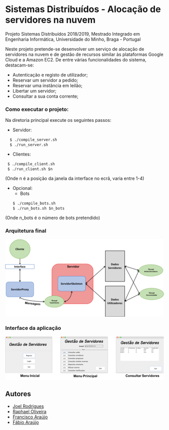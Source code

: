 # Sistemas Distribuídos - Alocação de servidores na nuvem
Projeto Sistemas Distribuídos 2018/2019, Mestrado Integrado em Engenharia Informática, Universidade do Minho, Braga - Portugal

Neste projeto pretende-se desenvolver um serviço de alocação de servidores na nuvem e de gestão de recursos similar às plataformas Google Cloud e a Amazon EC2. De entre várias funcionalidades do sistema, destacam-se:

- Autenticação e registo de utilizador;
- Reservar um servidor a pedido;
- Reservar uma instância em leilão;
- Libertar um servidor;
- Consultar a sua conta corrente;


### Como executar o projeto:

Na diretoria principal execute os seguintes passos:

  - Servidor:

```
  $ ./compile_server.sh
  $ ./run_server.sh
```

  - Clientes:
 ```
  $ ./compile_client.sh
  $ ./run_client.sh $n 
  ```
 (Onde n é a posição da janela da interface no ecrã, varia entre 1-4)

- Opcional:    
	 - Bots
  ```
  $ ./compile_bots.sh
  $ ./run_bots.sh $n_bots
  ```
(Onde n_bots é o número de bots pretendido)

### Arquitetura final

![Screenshot1](arquitetura.png)

### Interface da aplicação

![Screenshot2](interface.png)

## Autores

* [Joel Rodrigues](https://github.com/JoelRodrigues58)
* [Raphael Oliveira](https://github.com/raphael28)
* [Francisco Araújo](https://github.com/franciscoaraujo51)
* [Fábio Araújo](https://github.com/narcos088)

